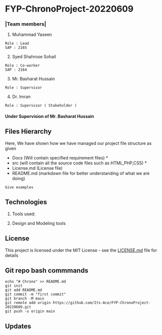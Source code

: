 # FYP-ChronoProject-20220609

### |Team members|
  1. Muhammad Yaseen
  ```
  Role : Lead
  SAP : 2165
  ```
  2. Syed Shahrose Sohail
  ```
  Role : Co-worker
  SAP : 2164
  ```
  3. Mr. Basharat Hussain
  ```
  Role : Supervisor
  ```
  4. Dr. Imran
  ```
  Role : Supervisor ( Stakeholder )
  ```
#### Under Supervision of Mr. Basharat Hussain 

## Files Hierarchy
Here, We have shown how we have managed our project file structure as given
* Docs (Will contain specified requirement files)
  * 
* src (will contain all the source code files such as HTML,PHP,CSS)
  * 
* License.md (License file)
* README.md (markdown file for better understanding of what we are doing)
  

```
Give examples
```

## Technologies

1. Tools used:

2. Design and Modeling tools

## License

This project is licensed under the MIT License - see the [LICENSE.md](LICENSE.md) file for details

## Git repo bash commmands
```
echo "# Chrono" >> README.md
git init
git add README.md
git commit -m "first commit"
git branch -M main
git remote add origin https://github.com/Its-Ace/FYP-ChronoProject-20220609.git
git push -u origin main
```

## Updates
```

```

